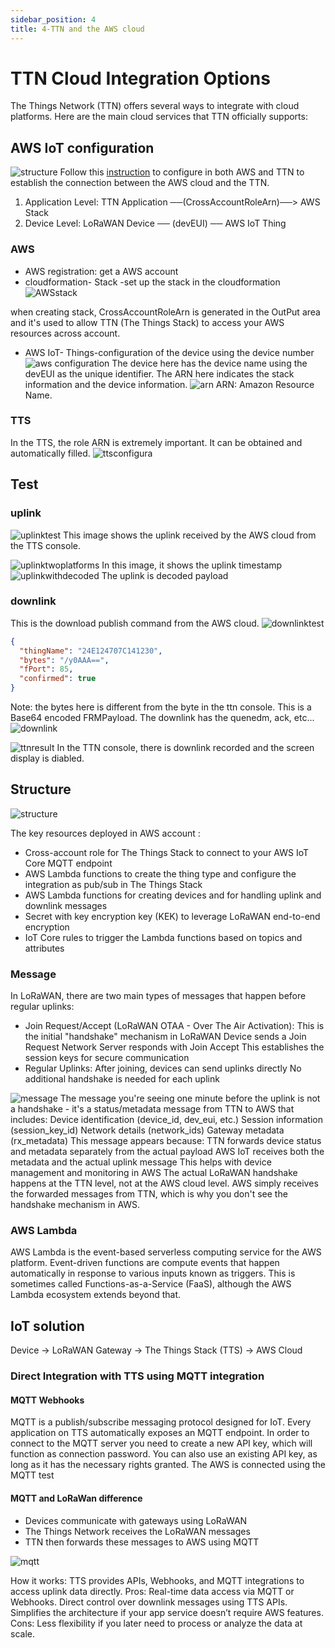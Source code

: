 ```yaml
---
sidebar_position: 4
title: 4-TTN and the AWS cloud
---
```


# TTN Cloud Integration Options

The Things Network (TTN) offers several ways to integrate with cloud platforms. Here are the main cloud services that TTN officially supports:

## AWS IoT configuration

![structure](images/4/image.png)
Follow this [instruction](https://www.thethingsindustries.com/docs/integrations/cloud-integrations/aws-iot/) to configure in both AWS and TTN to establish the connection between the AWS cloud and the TTN.

1. Application Level: TTN Application ──(CrossAccountRoleArn)──> AWS Stack
2. Device Level: LoRaWAN Device ── (devEUI) ── AWS IoT Thing


### AWS

- AWS registration: get a AWS account
- cloudformation- Stack -set up the stack in the cloudformation
  ![AWSstack](images/4/image-1.png)

 when creating stack, CrossAccountRoleArn is generated in the OutPut area and it's used to allow TTN (The Things Stack) to access your AWS resources across account. 

- AWS IoT- Things-configuration of the device using the device number
  ![aws configuration](images/4/image-12.png)
  The device here has the device name using the devEUI as the unique identifier. The ARN here indicates the stack information and the device information. 
  ![arn](images/4/image-13.png)
  ARN: Amazon Resource Name.
  
### TTS

In the TTS, the role ARN is extremely important. It can be obtained and automatically filled.
![ttsconfigura](images/4/image-2.png)

## Test

### uplink

![uplinktest](images/4/image-6.png)
This image shows the uplink received by the AWS cloud from the TTS console.

![uplinktwoplatforms](images/4/image-9.png)
In this image, it shows the uplink timestamp
![uplinkwithdecoded](images/4/image-10.png)
The uplink is decoded payload

### downlink

This is the download publish command from the AWS cloud.
![downlinktest](images/4/image-4.png)

```json
{
  "thingName": "24E124707C141230",
  "bytes": "/y0AAA==",
  "fPort": 85,
  "confirmed": true
}
```

Note: the bytes here is different from the byte in the ttn console. This is a Base64 encoded FRMPayload.
The downlink has the quenedm, ack, etc...
![downlink](images/4/image-8.png)

![ttnresult](images/4/image-5.png)
In the TTN console, there is downlink recorded and the screen display is diabled.

## Structure

![structure](images/4/image-7.png)

The key resources deployed in AWS account :

- Cross-account role for The Things Stack to connect to your AWS IoT Core MQTT endpoint
- AWS Lambda functions to create the thing type and configure the integration as pub/sub in The Things Stack
- AWS Lambda functions for creating devices and for handling uplink and downlink messages
- Secret with key encryption key (KEK) to leverage LoRaWAN end-to-end encryption
- IoT Core rules to trigger the Lambda functions based on topics and attributes

### Message

In LoRaWAN, there are two main types of messages that happen before regular uplinks:

- Join Request/Accept (LoRaWAN OTAA - Over The Air Activation):
  This is the initial "handshake" mechanism in LoRaWAN
  Device sends a Join Request
  Network Server responds with Join Accept
  This establishes the session keys for secure communication
- Regular Uplinks:
  After joining, devices can send uplinks directly
  No additional handshake is needed for each uplink

![message](images/4/image-11.png)
The message you're seeing one minute before the uplink is not a handshake - it's a status/metadata message from TTN to AWS that includes:
Device identification (device_id, dev_eui, etc.)
Session information (session_key_id)
Network details (network_ids)
Gateway metadata (rx_metadata)
This message appears because:
TTN forwards device status and metadata separately from the actual payload
AWS IoT receives both the metadata and the actual uplink message
This helps with device management and monitoring in AWS
The actual LoRaWAN handshake happens at the TTN level, not at the AWS cloud level. AWS simply receives the forwarded messages from TTN, which is why you don't see the handshake mechanism in AWS.

### AWS Lambda

AWS Lambda is the event-based serverless computing service for the AWS platform. Event-driven functions are compute events that happen automatically in response to various inputs known as triggers. This is sometimes called Functions-as-a-Service (FaaS), although the AWS Lambda ecosystem extends beyond that.

## IoT solution

Device → LoRaWAN Gateway → The Things Stack (TTS) → AWS Cloud

### Direct Integration with TTS using MQTT integration

#### MQTT Webhooks

MQTT is a publish/subscribe messaging protocol designed for IoT. Every application on TTS automatically exposes an MQTT endpoint. In order to connect to the MQTT server you need to create a new API key, which will function as connection password. You can also use an existing API key, as long as it has the necessary rights granted. The AWS is connected using the MQTT test

#### MQTT and LoRaWan difference

- Devices communicate with gateways using LoRaWAN
- The Things Network receives the LoRaWAN messages
- TTN then forwards these messages to AWS using MQTT

![mqtt](images/4/image-3.png)

How it works: TTS provides APIs, Webhooks, and MQTT integrations to access uplink data directly.
Pros:
Real-time data access via MQTT or Webhooks.
Direct control over downlink messages using TTS APIs.
Simplifies the architecture if your app service doesn’t require AWS features.
Cons:
Less flexibility if you later need to process or analyze the data at scale.
